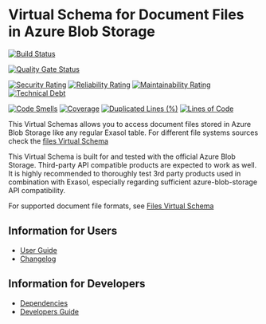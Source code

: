 # Virtual Schema for Document Files in Azure Blob Storage

[![Build Status](https://github.com/exasol/azure-blob-storage-document-files-virtual-schema/actions/workflows/ci-build.yml/badge.svg)](https://github.com/exasol/azure-blob-storage-document-files-virtual-schema/actions/workflows/ci-build.yml)

[![Quality Gate Status](https://sonarcloud.io/api/project_badges/measure?project=com.exasol%3Aazure-blob-storage-document-files-virtual-schema&metric=alert_status)](https://sonarcloud.io/dashboard?id=com.exasol%3Aazure-blob-storage-document-files-virtual-schema)

[![Security Rating](https://sonarcloud.io/api/project_badges/measure?project=com.exasol%3Aazure-blob-storage-document-files-virtual-schema&metric=security_rating)](https://sonarcloud.io/dashboard?id=com.exasol%3Aazure-blob-storage-document-files-virtual-schema)
[![Reliability Rating](https://sonarcloud.io/api/project_badges/measure?project=com.exasol%3Aazure-blob-storage-document-files-virtual-schema&metric=reliability_rating)](https://sonarcloud.io/dashboard?id=com.exasol%3Aazure-blob-storage-document-files-virtual-schema)
[![Maintainability Rating](https://sonarcloud.io/api/project_badges/measure?project=com.exasol%3Aazure-blob-storage-document-files-virtual-schema&metric=sqale_rating)](https://sonarcloud.io/dashboard?id=com.exasol%3Aazure-blob-storage-document-files-virtual-schema)
[![Technical Debt](https://sonarcloud.io/api/project_badges/measure?project=com.exasol%3Aazure-blob-storage-document-files-virtual-schema&metric=sqale_index)](https://sonarcloud.io/dashboard?id=com.exasol%3Aazure-blob-storage-document-files-virtual-schema)

[![Code Smells](https://sonarcloud.io/api/project_badges/measure?project=com.exasol%3Aazure-blob-storage-document-files-virtual-schema&metric=code_smells)](https://sonarcloud.io/dashboard?id=com.exasol%3Aazure-blob-storage-document-files-virtual-schema)
[![Coverage](https://sonarcloud.io/api/project_badges/measure?project=com.exasol%3Aazure-blob-storage-document-files-virtual-schema&metric=coverage)](https://sonarcloud.io/dashboard?id=com.exasol%3Aazure-blob-storage-document-files-virtual-schema)
[![Duplicated Lines (%)](https://sonarcloud.io/api/project_badges/measure?project=com.exasol%3Aazure-blob-storage-document-files-virtual-schema&metric=duplicated_lines_density)](https://sonarcloud.io/dashboard?id=com.exasol%3Aazure-blob-storage-document-files-virtual-schema)
[![Lines of Code](https://sonarcloud.io/api/project_badges/measure?project=com.exasol%3Aazure-blob-storage-document-files-virtual-schema&metric=ncloc)](https://sonarcloud.io/dashboard?id=com.exasol%3Aazure-blob-storage-document-files-virtual-schema)

This Virtual Schemas allows you to access document files stored in Azure Blob Storage like any regular Exasol table. For different file systems sources check the [files Virtual Schema][files-vs]

This Virtual Schema is built for and tested with the official Azure Blob Storage. Third-party API compatible products are expected to work as well. It is highly recommended to thoroughly test 3rd party products used in combination with Exasol, especially regarding sufficient azure-blob-storage API compatibility.

For supported document file formats, see [Files Virtual Schema][files-vs]

## Information for Users

* [User Guide](doc/user_guide/user_guide.md)
* [Changelog](doc/changes/changelog.md)

## Information for Developers

* [Dependencies](dependencies.md)
* [Developers Guide](doc/developers_guide/developers_guide.md)

[files-vs]: https://github.com/exasol/virtual-schema-common-document-files
